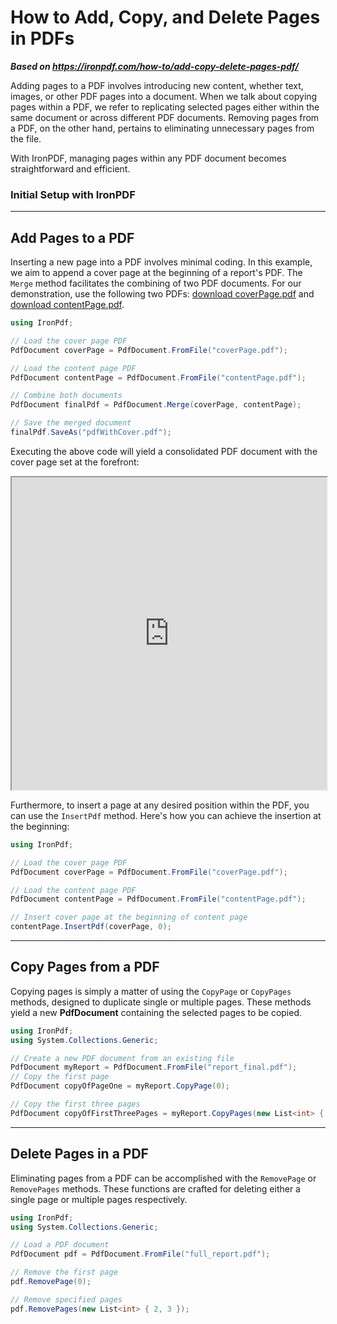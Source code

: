 # How to Add, Copy, and Delete Pages in PDFs

***Based on <https://ironpdf.com/how-to/add-copy-delete-pages-pdf/>***


Adding pages to a PDF involves introducing new content, whether text, images, or other PDF pages into a document. When we talk about copying pages within a PDF, we refer to replicating selected pages either within the same document or across different PDF documents. Removing pages from a PDF, on the other hand, pertains to eliminating unnecessary pages from the file. 

With IronPDF, managing pages within any PDF document becomes straightforward and efficient.

### Initial Setup with IronPDF

---

## Add Pages to a PDF

Inserting a new page into a PDF involves minimal coding. In this example, we aim to append a cover page at the beginning of a report's PDF. The `Merge` method facilitates the combining of two PDF documents. For our demonstration, use the following two PDFs: [download coverPage.pdf](https://ironpdf.com/static-assets/pdf/how-to/add-copy-delete-pages-pdf/coverPage.pdf) and [download contentPage.pdf](https://ironpdf.com/static-assets/pdf/how-to/add-copy-delete-pages-pdf/contentPage.pdf).

```cs
using IronPdf;

// Load the cover page PDF
PdfDocument coverPage = PdfDocument.FromFile("coverPage.pdf");

// Load the content page PDF
PdfDocument contentPage = PdfDocument.FromFile("contentPage.pdf");

// Combine both documents
PdfDocument finalPdf = PdfDocument.Merge(coverPage, contentPage);

// Save the merged document
finalPdf.SaveAs("pdfWithCover.pdf");
```

Executing the above code will yield a consolidated PDF document with the cover page set at the forefront:

<iframe src="https://ironpdf.com/static-assets/pdf/how-to/add-copy-delete-pages-pdf/pdfWithCover.pdf#view=fit" width="100%" height="500px">
</iframe>

Furthermore, to insert a page at any desired position within the PDF, you can use the `InsertPdf` method. Here's how you can achieve the insertion at the beginning:

```cs
using IronPdf;

// Load the cover page PDF
PdfDocument coverPage = PdfDocument.FromFile("coverPage.pdf");

// Load the content page PDF
PdfDocument contentPage = PdfDocument.FromFile("contentPage.pdf");

// Insert cover page at the beginning of content page
contentPage.InsertPdf(coverPage, 0);
```

<hr>

## Copy Pages from a PDF

Copying pages is simply a matter of using the `CopyPage` or `CopyPages` methods, designed to duplicate single or multiple pages. These methods yield a new **PdfDocument** containing the selected pages to be copied.

```cs
using IronPdf;
using System.Collections.Generic;

// Create a new PDF document from an existing file
PdfDocument myReport = PdfDocument.FromFile("report_final.pdf");
// Copy the first page
PdfDocument copyOfPageOne = myReport.CopyPage(0);

// Copy the first three pages
PdfDocument copyOfFirstThreePages = myReport.CopyPages(new List<int> { 0, 1, 2 });
```

<hr>

## Delete Pages in a PDF

Eliminating pages from a PDF can be accomplished with the `RemovePage` or `RemovePages` methods. These functions are crafted for deleting either a single page or multiple pages respectively.

```cs
using IronPdf;
using System.Collections.Generic;

// Load a PDF document
PdfDocument pdf = PdfDocument.FromFile("full_report.pdf");

// Remove the first page
pdf.RemovePage(0);

// Remove specified pages
pdf.RemovePages(new List<int> { 2, 3 });
```